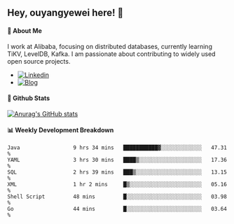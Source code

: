 ## Hey, ouyangyewei here! :wave:

#### :rocket: About Me
I work at Alibaba, focusing on distributed databases, currently learning TiKV, LevelDB, Kafka. I am passionate about contributing to widely used open source projects.

- [![Linkedin](https://img.shields.io/badge/LinkedIn-ouyangyewei-blue)](https://www.linkedin.com/in/ouyangyewei/)
- [![Blog](https://img.shields.io/badge/Blog-yeweiouyang-orange)](https://blog.csdn.net/yeweiouyang)

#### :star2: Github Stats
[![Anurag's GitHub stats](https://github-readme-stats.vercel.app/api?username=ouyangyewei&show_icons=true&cache_seconds=3600&theme=tokyonight)](https://github.com/anuraghazra/github-readme-stats)

#### :bar_chart: Weekly Development Breakdown
<!--START_SECTION:waka-->

```text
Java                 9 hrs 34 mins   ███████████▓░░░░░░░░░░░░░   47.31 %
YAML                 3 hrs 30 mins   ████▒░░░░░░░░░░░░░░░░░░░░   17.36 %
SQL                  2 hrs 39 mins   ███▒░░░░░░░░░░░░░░░░░░░░░   13.15 %
XML                  1 hr 2 mins     █▒░░░░░░░░░░░░░░░░░░░░░░░   05.16 %
Shell Script         48 mins         █░░░░░░░░░░░░░░░░░░░░░░░░   03.98 %
Go                   44 mins         █░░░░░░░░░░░░░░░░░░░░░░░░   03.64 %
```

<!--END_SECTION:waka-->
